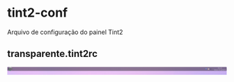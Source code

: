 # tint2-conf
Arquivo de configuração do painel Tint2

## transparente.tint2rc
![](https://raw.githubusercontent.com/tuxslack/tint2-conf/refs/heads/master/transparente.tint2rc.png)

